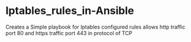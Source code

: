 # Iptables_rules_in-Ansible
Creates a Simple playbook for Iptables configured rules allows http traffic port 80 and https traffic port 443 in protocol of TCP
